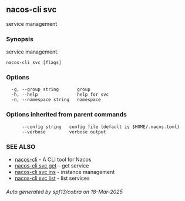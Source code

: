## nacos-cli svc

service management

### Synopsis

service management.

```
nacos-cli svc [flags]
```

### Options

```
  -g, --group string       group
  -h, --help               help for svc
  -n, --namespace string   namespace
```

### Options inherited from parent commands

```
      --config string   config file (default is $HOME/.nacos.toml)
      --verbose         verbose output
```

### SEE ALSO

* [nacos-cli](nacos-cli.md)	 - A CLI tool for Nacos
* [nacos-cli svc get](nacos-cli_svc_get.md)	 - get service
* [nacos-cli svc ins](nacos-cli_svc_ins.md)	 - instance management
* [nacos-cli svc list](nacos-cli_svc_list.md)	 - list services

###### Auto generated by spf13/cobra on 18-Mar-2025

